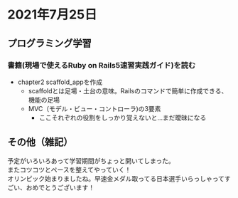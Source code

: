 # 2021年7月25日
## プログラミング学習
### 書籍(現場で使えるRuby on Rails5速習実践ガイド)を読む
- chapter2 scaffold_appを作成
    - scaffoldとは足場・土台の意味。Railsのコマンドで簡単に作成できる、機能の足場
    - MVC（モデル・ビュー・コントローラ)の3要素
        - ここそれぞれの役割をしっかり覚えないと…まだ曖昧になる
    
## その他（雑記）
予定がいろいろあって学習期間がちょっと開いてしまった。  
またコツコツとペースを整えてやっていく！  
オリンピック始まりましたね。早速金メダル取ってる日本選手いらっしゃってすごい、おめでとうございます！